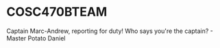 # COSC470BTEAM

Captain Marc-Andrew, reporting for duty!
Who says you're the captain? - Master Potato Daniel
